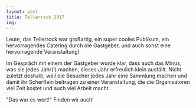 ```yaml
---
layout: post
title: Tellerrock 2017
img:
---
```


Leute, das Tellerrock war großartig, ein super cooles Publikum, ein hervorragendes Catering durch die Gastgeber, und auch 
sonst eine hervorragende Veranstaltung!

Im Gespräch mit einem der Gastgeber wurde klar, dass auch das Minus, was sie jedes Jahr(!) machen, dieses Jahr erfreulich 
klein ausfällt. Nicht zuletzt deshalb, weil die Besucher jedes Jahr eine Sammlung machen und damit ihr Scherflein 
beitragen zu einer Veranstaltung, die die Organisatoren viel Zeit kostet und auch viel Arbeit macht.

"Das war es wert!" Finden wir auch!
